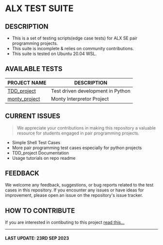 # ALX TEST SUITE

## DESCRIPTION

- This is a set of testing scripts(edge case tests) for ALX SE pair programming projects.
- This suite is incomplete & relies on community contributions.
- This suite is tested on Ubuntu 20.04 WSL.

## AVAILABLE TESTS

| PROJECT NAME | DESCRIPTION |
| --- | --- |
| [TDD_project](https://github.com/Fuzzworth/alx_test_suite/tree/main/TDD_project) | Test driven development in Python |
| [monty_project](https://github.com/Fuzzworth/alx_test_suite/tree/main/monty_project) | Monty Interpretor Project |

## CURRENT ISSUES

> We appreciate your contributions in making this repository a valuable resource for students engaged in pair programming projects.

- Simple Shell Test Cases
- More pair programming test cases especially for python projects
- TDD_project Documentation
- Usage tutorials on repo readme

## FEEDBACK

We welcome any feedback, suggestions, or bug reports related to the test cases in this repository. If you encounter any issues or have ideas for improvement, please open an issue on the repository's issue tracker.

## HOW TO CONTRIBUTE
If you are interested in contibuting to this project [read this...](https://github.com/Fuzzworth/alx_test_suite/blob/main/how_to_contribute.md)

---
#### LAST UPDATE: 23RD SEP 2023
